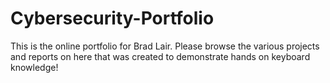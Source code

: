 # Cybersecurity-Portfolio
This is the online portfolio for Brad Lair.
Please browse the various projects and reports on here that was created to demonstrate hands on keyboard knowledge!
